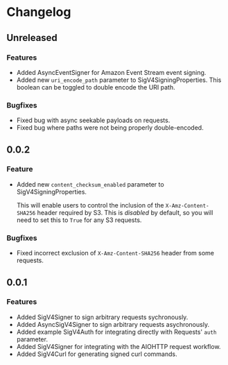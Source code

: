 # Changelog

## Unreleased

### Features
* Added AsyncEventSigner for Amazon Event Stream event signing.
* Added new ``uri_encode_path`` parameter to SigV4SigningProperties.
  This boolean can be toggled to double encode the URI path.

### Bugfixes
* Fixed bug with async seekable payloads on requests.
* Fixed bug where paths were not being properly double-encoded.

## 0.0.2

### Feature
* Added new ``content_checksum_enabled`` parameter to SigV4SigningProperties.

  This will enable users to control the inclusion of the `X-Amz-Content-SHA256`
  header required by S3. This is _disabled_ by default, so you will need to
  set this to `True` for any S3 requests.

### Bugfixes
* Fixed incorrect exclusion of `X-Amz-Content-SHA256` header from some requests.

## 0.0.1

### Features
* Added SigV4Signer to sign arbitrary requests sychronously.
* Added AsyncSigV4Signer to sign arbitrary requests asychronously.
* Added example SigV4Auth for integrating directly with Requests'
  ``auth`` parameter.
* Added SigV4Signer for integrating with the AIOHTTP request
  workflow.
* Added SigV4Curl for generating signed curl commands.

